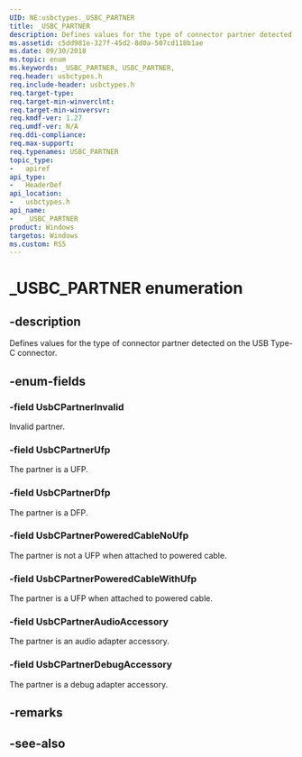 ```yaml
---
UID: NE:usbctypes._USBC_PARTNER
title: _USBC_PARTNER
description: Defines values for the type of connector partner detected on the USB Type-C connector.
ms.assetid: c5dd981e-327f-45d2-8d0a-507cd118b1ae
ms.date: 09/30/2018
ms.topic: enum
ms.keywords: _USBC_PARTNER, USBC_PARTNER, 
req.header: usbctypes.h
req.include-header: usbctypes.h
req.target-type:
req.target-min-winverclnt:
req.target-min-winversvr:
req.kmdf-ver: 1.27
req.umdf-ver: N/A
req.ddi-compliance:
req.max-support:
req.typenames: USBC_PARTNER
topic_type: 
-	apiref
api_type: 
-	HeaderDef
api_location: 
-	usbctypes.h
api_name: 
-	_USBC_PARTNER
product: Windows
targetos: Windows
ms.custom: RS5
---
```


# _USBC_PARTNER enumeration

## -description
Defines values for the type of connector partner detected on the USB Type-C connector.


## -enum-fields

### -field UsbCPartnerInvalid 
Invalid partner.

### -field UsbCPartnerUfp 
The partner is a UFP.

### -field UsbCPartnerDfp 
The partner is a DFP.

### -field UsbCPartnerPoweredCableNoUfp 
The partner is not a UFP when attached to powered cable.

### -field UsbCPartnerPoweredCableWithUfp
The partner is a UFP when attached to powered cable.

### -field UsbCPartnerAudioAccessory 
The partner is an audio adapter accessory. 

### -field UsbCPartnerDebugAccessory 
The partner is a debug adapter accessory.

## -remarks

## -see-also
